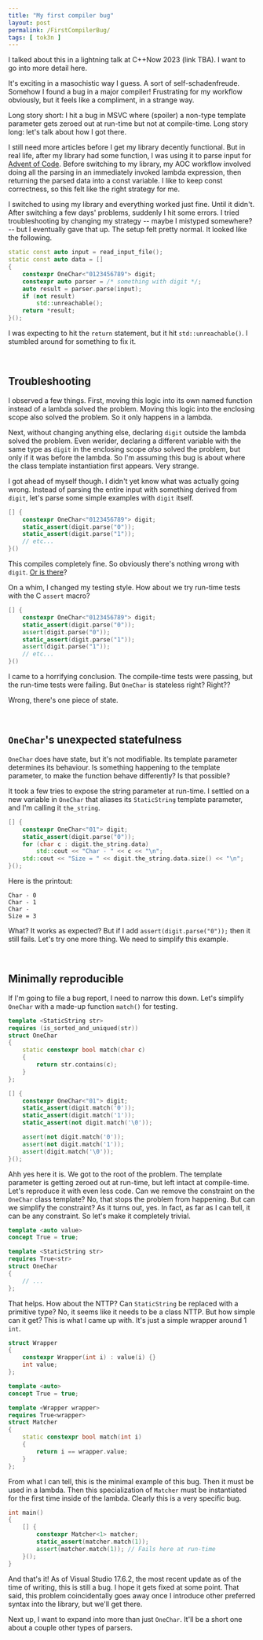 ```yaml
---
title: "My first compiler bug"
layout: post
permalink: /FirstCompilerBug/
tags: [ tok3n ]
---
```


I talked about this in a lightning talk at C++Now 2023 (link TBA). I want to go into more detail here.

It's exciting in a masochistic way I guess. A sort of self-schadenfreude. Somehow I found a bug in a major compiler! Frustrating for my workflow obviously, but it feels like a compliment, in a strange way.

Long story short: I hit a bug in MSVC where (spoiler) a non-type template parameter gets zeroed out at run-time but not at compile-time. Long story long: let's talk about how I got there.

<!--more-->

I still need more articles before I get my library decently functional. But in real life, after my library had some function, I was using it to parse input for [Advent of Code](https://adventofcode.com/). Before switching to my library, my AOC workflow involved doing all the parsing in an immediately invoked lambda expression, then returning the parsed data into a const variable. I like to keep const correctness, so this felt like the right strategy for me.

I switched to using my library and everything worked just fine. Until it didn't. After switching a few days' problems, suddenly I hit some errors. I tried troubleshooting by changing my strategy -- maybe I mistyped somewhere? -- but I eventually gave that up. The setup felt pretty normal. It looked like the following.

```cpp
static const auto input = read_input_file();
static const auto data = []
{
    constexpr OneChar<"0123456789"> digit;
    constexpr auto parser = /* something with digit */;
    auto result = parser.parse(input);
    if (not result)
        std::unreachable();
    return *result;
}();
```

I was expecting to hit the `return` statement, but it hit `std::unreachable()`. I stumbled around for something to fix it.

<br>

## Troubleshooting

I observed a few things. First, moving this logic into its own named function instead of a lambda solved the problem. Moving this logic into the enclosing scope also solved the problem. So it only happens in a lambda.

Next, without changing anything else, declaring `digit` outside the lambda solved the problem. Even werider, declaring a different variable with the same type as `digit` in the enclosing scope *also* solved the problem, but only if it was before the lambda. So I'm assuming this bug is about where the class template instantiation first appears. Very strange.

I got ahead of myself though. I didn't yet know what was actually going wrong. Instead of parsing the entire input with something derived from `digit`, let's parse some simple examples with `digit` itself.

```cpp
[] {
    constexpr OneChar<"0123456789"> digit;
    static_assert(digit.parse("0"));
    static_assert(digit.parse("1"));
    // etc...
}()
```

This compiles completely fine. So obviously there's nothing wrong with `digit`. [Or is there](https://www.google.com/search?q=jake+chudnow+moon+men)?

On a whim, I changed my testing style. How about we try run-time tests with the C `assert` macro?

```cpp
[] {
    constexpr OneChar<"0123456789"> digit;
    static_assert(digit.parse("0"));
    assert(digit.parse("0"));
    static_assert(digit.parse("1"));
    assert(digit.parse("1"));
    // etc...
}()
```

I came to a horrifying conclusion. The compile-time tests were passing, but the run-time tests were failing. But `OneChar` is stateless right? Right??

Wrong, there's one piece of state.

<br>

## `OneChar`'s unexpected statefulness

`OneChar` does have state, but it's not modifiable. Its template parameter determines its behaviour. Is something happening to the template parameter, to make the function behave differently? Is that possible?

It took a few tries to expose the string parameter at run-time. I settled on a new variable in `OneChar` that aliases its `StaticString` template parameter, and I'm calling it `the_string`.

```cpp
[] {
    constexpr OneChar<"01"> digit;
    static_assert(digit.parse("0"));
    for (char c : digit.the_string.data)
        std::cout << "Char - " << c << "\n";
    std::cout << "Size = " << digit.the_string.data.size() << "\n";
}();
```

Here is the printout:

```
Char - 0
Char - 1
Char -
Size = 3
```

What? It works as expected? But if I add `assert(digit.parse("0"));` then it still fails. Let's try one more thing. We need to simplify this example.

<br>

## Minimally reproducible

If I'm going to file a bug report, I need to narrow this down. Let's simplify `OneChar` with a made-up function `match()` for testing.

```cpp
template <StaticString str>
requires (is_sorted_and_uniqued(str))
struct OneChar
{
	static constexpr bool match(char c)
	{
		return str.contains(c);
	}
};

[] {
	constexpr OneChar<"01"> digit;
	static_assert(digit.match('0'));
	static_assert(digit.match('1'));
	static_assert(not digit.match('\0'));

	assert(not digit.match('0'));
	assert(not digit.match('1'));
	assert(digit.match('\0'));
}();
```

Ahh yes here it is. We got to the root of the problem. The template parameter is getting zeroed out at run-time, but left intact at compile-time. Let's reproduce it with even less code. Can we remove the constraint on the `OneChar` class template? No, that stops the problem from happening. But can we simplify the constraint? As it turns out, yes. In fact, as far as I can tell, it can be any constraint. So let's make it completely trivial.

```cpp
template <auto value>
concept True = true;

template <StaticString str>
requires True<str>
struct OneChar
{
    // ...
};
```

That helps. How about the NTTP? Can `StaticString` be replaced with a primitive type? No, it seems like it needs to be a class NTTP. But how simple can it get? This is what I came up with. It's just a simple wrapper around 1 `int`.

```cpp
struct Wrapper
{
	constexpr Wrapper(int i) : value(i) {}
	int value;
};

template <auto>
concept True = true;

template <Wrapper wrapper>
requires True<wrapper>
struct Matcher
{
    static constexpr bool match(int i)
    {
        return i == wrapper.value;
    }
};
```

From what I can tell, this is the minimal example of this bug. Then it must be used in a lambda. Then this specialization of `Matcher` must be instantiated for the first time inside of the lambda. Clearly this is a very specific bug. 

```cpp
int main()
{
    [] {
		constexpr Matcher<1> matcher;
		static_assert(matcher.match(1));
		assert(matcher.match(1)); // Fails here at run-time
	}();
}
```

And that's it! As of Visual Studio 17.6.2, the most recent update as of the time of writing, this is still a bug. I hope it gets fixed at some point. That said, this problem coincidentally goes away once I introduce other preferred syntax into the library, but we'll get there.

Next up, I want to expand into more than just `OneChar`. It'll be a short one about a couple other types of parsers.
